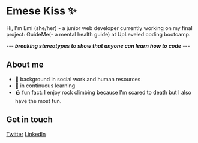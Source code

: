 # Emese Kiss ✨


Hi, I'm Emi (she/her) - a junior web developer currently working on my final project: GuideMe(- a mental health guide) at UpLeveled coding bootcamp. 

--- **_breaking stereotypes to show that anyone can learn how to code_** ---

## About me

- 👐 background in social work and human resources
- 🔭 in continuous learning 
- 🪨 fun fact: I enjoy rock climbing because I'm scared to death but I also have the most fun.

## Get in touch

[Twitter](https://twitter.com/Emese76296705)
[LinkedIn](https://www.linkedin.com/in/emese-kiss-13849090/)

